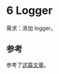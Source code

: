 # 6 Logger

需求：添加 logger。

## 参考

参考了[这篇文章](https://losikov.medium.com/part-3-brushing-up-get-more-from-node-js-express-open-api-3-0-4ce482ffa958)。
